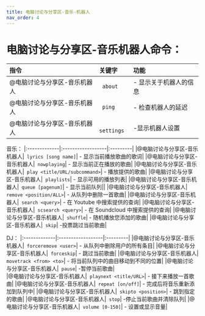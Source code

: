 ```yaml
---
title: 电脑讨论与分享区-音乐-机器人
nav_order: 4
---
```


# 电脑讨论与分享区-音乐机器人命令：

|指令           |关键字             |功能      |
|:-------------|:------------------|:---------|
|@电脑讨论与分享区-音乐机器人|` about` | - 显示关于机器人的信息|
|@电脑讨论与分享区-音乐机器人|` ping` |- 检查机器人的延迟|
|@电脑讨论与分享区-音乐机器人|` settings` |-显示机器人设置|

  音乐：
|:-------------|:------------------|:---------|
|@电脑讨论与分享区-音乐机器人|` lyrics [song name]`| - 显示当前播放歌曲的歌词|
|@电脑讨论与分享区-音乐机器人|` nowplaying`| - 显示当前正在播放的歌曲|
|@电脑讨论与分享区-音乐机器人|` play <title/URL/subcommand>`| - 播放提供的歌曲|
|@电脑讨论与分享区-音乐机器人|` playlists`| - 显示可用的播放列表|
|@电脑讨论与分享区-音乐机器人|` queue [pagenum]`| - 显示当前队列||
|@电脑讨论与分享区-音乐机器人|` remove <position/ALL>`| - 从队列中删除一首歌曲|
|@电脑讨论与分享区-音乐机器人|` search <query>`| - 在 Youtube 中搜索提供的查询|
|@电脑讨论与分享区-音乐机器人|` scsearch <query>`| - 在 Soundcloud 中搜索提供的查询|
|@电脑讨论与分享区-音乐机器人|` shuffle`| - 随机播放您添加的歌曲|
|@电脑讨论与分享区-音乐机器人|` skip`| -投票跳过当前歌曲|

  DJ：
|:-------------|:------------------|:---------|
|@电脑讨论与分享区-音乐机器人|` forceremove <user>`| - 从队列中删除用户的所有条目|
|@电脑讨论与分享区-音乐机器人|` forceskip`| - 跳过当前歌曲|
|@电脑讨论与分享区-音乐机器人|` movetrack <from> <to>`| - 将当前队列中的曲目移动到不同的位置|
|@电脑讨论与分享区-音乐机器人|` pause`| -暂停当前歌曲|  
|@电脑讨论与分享区-音乐机器人|` playnext <title/URL>`| - 接下来播放一首歌曲|
|@电脑讨论与分享区-音乐机器人|` repeat [on/off]`| - 完成后将音乐重新添加到队列中|
|@电脑讨论与分享区-音乐机器人|` skipto <position>`| - 跳到指定的歌曲|
|@电脑讨论与分享区-音乐机器人|` stop`| -停止当前歌曲并清除队列|
|@电脑讨论与分享区-音乐机器人|` volume [0-150]`| - 设置或显示音量|
